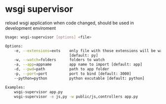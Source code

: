 # wsgi supervisor

reload wsgi application when code changed, should be used in development enviroment

```sh
Usage: wsgi-supervisor [options] <file>

Options:
    -e, --extensions=exts    only file with those extensions will be watched
                             [default: py]
    -w, --watch=folders      folders to watch
    -a, --app=appname        app name to import [default: app]
    -d, --pwd=path           path to app folder
    -p, --port=port          port to bind [default: 3000]
    --python=python          python excutable [default: python]

Examples:
    wsgi-supervisor app.py
    wsgi-supervisor -e js,py -w public/js,controllers app.py
```
